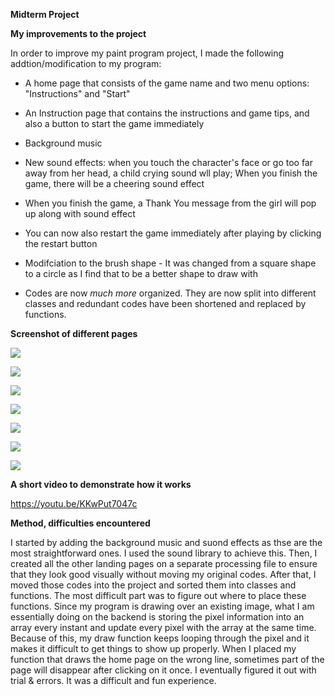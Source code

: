 **Midterm Project**

**My improvements to the project**

In order to improve my paint program project, I made the following addtion/modification to my program:

* A home page that consists of the game name and two menu options: "Instructions" and "Start"

* An Instruction page that contains the instructions and game tips, and also a button to start the game immediately

* Background music

* New sound effects: when you touch the character's face or go too far away from her head, a child crying sound wll play; When you finish the game, there will be a cheering sound effect

* When you finish the game, a Thank You message from the girl will pop up along with sound effect

* You can now also restart the game immediately after playing by clicking the restart button

* Modifciation to the brush shape - It was changed from a square shape to a circle as I find that to be a better shape to draw with

* Codes are now *much more* organized. They are now split into different classes and redundant codes have been shortened and replaced by functions.

**Screenshot of different pages**

![](intro-page.png)

![](instructions.png)

![](gameplay1.png)

![](gameplay2.png)

![](gameplay3.png)

![](gameplay4.png)

![](finish-game.png)

**A short video to demonstrate how it works**

https://youtu.be/KKwPut7047c

**Method, difficulties encountered**

I started by adding the background music and suond effects as thse are the most straightforward ones. I used the sound library to achieve this. Then, I created all the other landing pages on a separate processing file to ensure that they look good visually without moving my original codes. After that, I moved those codes into the project and sorted them into classes and functions. The most difficult part was to figure out where to place these functions. Since my program is drawing over an existing image, what I am essentially doing on the backend is storing the pixel information into an array every instant and update every pixel with the array at the same time. Because of this, my draw function keeps looping through the pixel and it makes it difficult to get things to show up properly. When I placed my function that draws the home page on the wrong line, sometimes part of the page will disappear after clicking on it once. I eventually figured it out with trial & errors. It was a difficult and fun experience.

